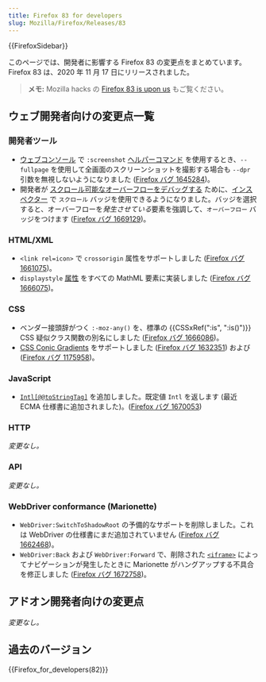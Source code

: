```yaml
---
title: Firefox 83 for developers
slug: Mozilla/Firefox/Releases/83
---
```


{{FirefoxSidebar}}

このページでは、開発者に影響する Firefox 83 の変更点をまとめています。Firefox 83 は、2020 年 11 月 17 日にリリースされました。

> **メモ:** Mozilla hacks の [Firefox 83 is upon us](https://hacks.mozilla.org/2020/11/firefox-83-is-upon-us/) もご覧ください。

## ウェブ開発者向けの変更点一覧

### 開発者ツール

- [ウェブコンソール](/ja/docs/Tools/Web_Console) で `:screenshot` [ヘルパーコマンド](/ja/docs/Tools/Web_Console/Helpers) を使用するとき、`--fullpage` を使用して全画面のスクリーンショットを撮影する場合も `--dpr` 引数を無視しないようになりました ([Firefox バグ 1645284](https://bugzil.la/1645284))。
- 開発者が [スクロール可能なオーバーフローをデバッグする](/ja/docs/Tools/Page_Inspector/How_to/Debug_Scrollable_Overflow) ために、[インスペクター](/ja/docs/Tools/Page_Inspector) で `スクロール` バッジを使用できるようになりました。バッジを選択すると、オーバーフローを*発生させている*要素を強調して、`オーバーフロー` バッジをつけます ([Firefox バグ 1669129](https://bugzil.la/1669129))。

### HTML/XML

- `<link rel=icon>` で `crossorigin` 属性をサポートしました ([Firefox バグ 1661075](https://bugzil.la/1661075))。
- `displaystyle` [属性](/ja/docs/Web/MathML/Attribute) をすべての MathML 要素に実装しました ([Firefox バグ 1666075](https://bugzil.la/1666075))。

### CSS

- ベンダー接頭辞がつく `:-moz-any()` を、標準の {{CSSxRef(":is", ":is()")}} CSS 疑似クラス関数の別名にしました ([Firefox バグ 1666086](https://bugzil.la/1666086))。
- [CSS Conic Gradients](/ja/docs/Web/CSS/conic-gradient) をサポートしました ([Firefox バグ 1632351](https://bugzil.la/1632351)) および ([Firefox バグ 1175958](https://bugzil.la/1175958))。

### JavaScript

- [`Intl[@@toStringTag]`](/ja/docs/Web/JavaScript/Reference/Global_Objects/Intl/@@toStringTag) を追加しました。既定値 `Intl` を返します (最近 ECMA 仕様書に追加されました)。([Firefox バグ 1670053](https://bugzil.la/1670053))

### HTTP

_変更なし。_

### API

_変更なし。_

### WebDriver conformance (Marionette)

- `WebDriver:SwitchToShadowRoot` の予備的なサポートを削除しました。これは WebDriver の仕様書にまだ追加されていません ([Firefox バグ 1662468](https://bugzil.la/1662468))。
- `WebDriver:Back` および `WebDriver:Forward` で、削除された [`<iframe>`](/ja/docs/Web/HTML/Element/iframe) によってナビゲーションが発生したときに Marionette がハングアップする不具合を修正しました ([Firefox バグ 1672758](https://bugzil.la/1672758))。

## アドオン開発者向けの変更点

_変更なし。_

## 過去のバージョン

{{Firefox_for_developers(82)}}
